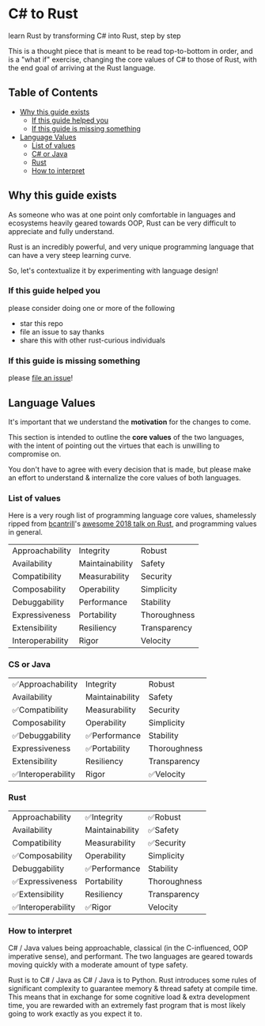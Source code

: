 # C# to Rust
learn Rust by transforming C# into Rust, step by step

This is a thought piece that is meant to be read top-to-bottom in order,
and is a "what if" exercise, changing the core values of C# to those of
Rust, with the end goal of arriving at the Rust language.

## Table of Contents
- [Why this guide exists](#why-this-guide-exists)
    - [If this guide helped you](#if-this-guide-helped-you)
    - [If this guide is missing something](#if-this-guide-is-missing-something)
- [Language Values](#language-values)
    - [List of values](#list-of-values)
    - [C# or Java](#cs-or-java)
    - [Rust](#rust)
    - [How to interpret](#how-to-interpret)

## Why this guide exists
As someone who was at one point only comfortable
in languages and ecosystems heavily geared towards OOP,
Rust can be very difficult to appreciate and fully understand.

Rust is an incredibly powerful, and very unique
programming language that can have a very steep learning curve.

So, let's contextualize it by experimenting with
language design!

### If this guide helped you
please consider doing one or more of the following
- star this repo
- file an issue to say thanks
- share this with other rust-curious individuals

### If this guide is missing something
please [file an issue](https://www.github.com/cakekindel/cs-to-rust/issues/new)!

## Language Values
It's important that we understand the **motivation** for the changes to come.

This section is intended to outline the **core values** of the two languages,
with the intent of pointing out the virtues that each is unwilling to compromise on.

You don't have to agree with every decision that is made, but please make an
effort to understand & internalize the core values of both languages.

### List of values
Here is a very rough list of programming language core values,
shamelessly ripped from [bcantrill](https://github.com/bcantrill)'s
[awesome 2018 talk on Rust](https://www.youtube.com/watch?v=2wZ1pCpJUIM),
and programming values in general.

| | | |
|---|---|---|
|Approachability|Integrity|Robust|
|Availability|Maintainability|Safety|
|Compatibility|Measurability|Security|
|Composability|Operability|Simplicity|
|Debuggability|Performance|Stability|
|Expressiveness|Portability|Thoroughness|
|Extensibility|Resiliency|Transparency|
|Interoperability|Rigor|Velocity|

### CS or Java

| | | |
|---|---|---|
|✅Approachability|Integrity|Robust|
|Availability|Maintainability|Safety|
|✅Compatibility|Measurability|Security|
|Composability|Operability|Simplicity|
|✅Debuggability|✅Performance|Stability|
|Expressiveness|✅Portability|Thoroughness|
|Extensibility|Resiliency|Transparency|
|✅Interoperability|Rigor|✅Velocity|

### Rust
| | | |
|---|---|---|
|Approachability|✅Integrity|✅Robust|
|Availability|Maintainability|✅Safety|
|Compatibility|Measurability|✅Security|
|✅Composability|Operability|Simplicity|
|Debuggability|✅Performance|Stability|
|✅Expressiveness|Portability|Thoroughness|
|✅Extensibility|Resiliency|Transparency|
|✅Interoperability|✅Rigor|Velocity|

### How to interpret
C# / Java values being approachable, classical (in the C-influenced, OOP imperative sense),
and performant. The two languages are geared towards moving quickly with a moderate amount
of type safety.

Rust is to C# / Java as C# / Java is to Python. Rust introduces some rules of significant
complexity to guarantee memory & thread safety at compile time. This means that in exchange
for some cognitive load & extra development time, you are rewarded with an extremely fast
program that is most likely going to work exactly as you expect it to.

